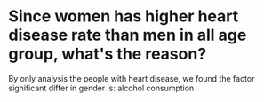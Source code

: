 # Since women has higher heart disease rate than men in all age group, what's the reason?

By only analysis the people with heart disease, we found the factor significant differ in gender is: alcohol consumption
